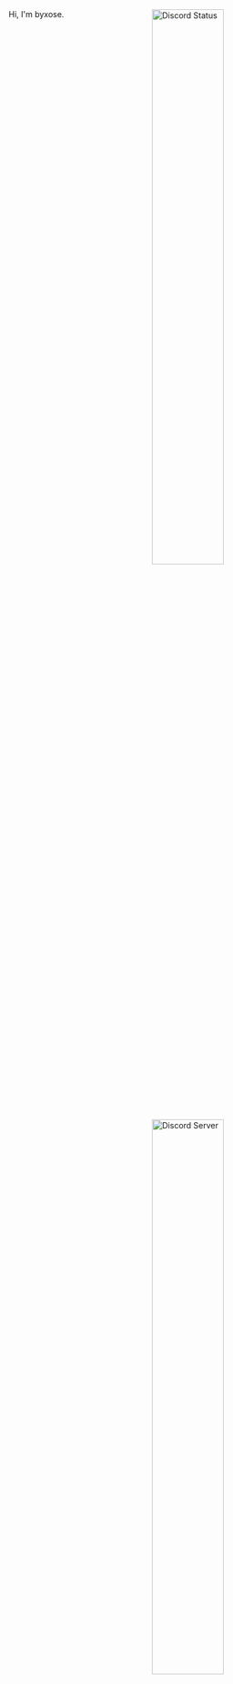 <a href="https://discord.com/users/204492511517868032" target="_blank">
	<img width="50%" align="right" alt="Discord Status" src="https://lanyard.cnrad.dev/api/204492511517868032?bg=1f1f1f&borderRadius=5px">
</a>
<a href="https://discord.gg/2suPRE425" target="_blank">
  	<img width="50%" align="right" alt="Discord Server" src="https://discord.com/api/guilds/756175494587744316/widget.png?style=banner2">
</a>
Hi, I'm byxose.
